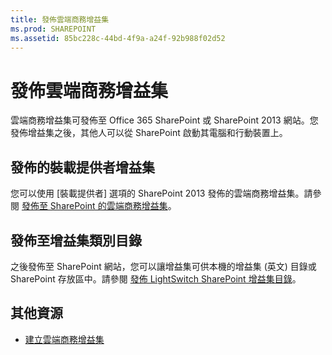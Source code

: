 ```yaml
---
title: 發佈雲端商務增益集
ms.prod: SHAREPOINT
ms.assetid: 85bc228c-44bd-4f9a-a24f-92b988f02d52
---
```



# 發佈雲端商務增益集
雲端商務增益集可發佈至 Office 365 SharePoint 或 SharePoint 2013 網站。您發佈增益集之後，其他人可以從 SharePoint 啟動其電腦和行動裝置上。
## 發佈的裝載提供者增益集

您可以使用 [裝載提供者] 選項的 SharePoint 2013 發佈的雲端商務增益集。請參閱 [發佈至 SharePoint 的雲端商務增益集](publish-a-cloud-business-add-in-to-sharepoint.md)。
  
    
    

## 發佈至增益集類別目錄

之後發佈至 SharePoint 網站，您可以讓增益集可供本機的增益集 (英文) 目錄或 SharePoint 存放區中。請參閱 [發佈 LightSwitch SharePoint 增益集目錄](http://blogs.msdn.com/b/lightswitch/archive/2013/04/29/publishing-lightswitch-apps-for-sharepoint-to-the-catalog.aspx)。
  
    
    

## 其他資源
<a name="bk_addresources"> </a>


-  [建立雲端商務增益集](create-cloud-business-add-ins.md)
    
  

